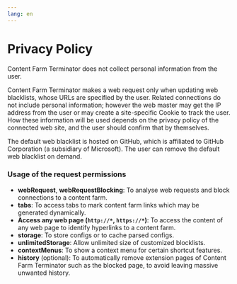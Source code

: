 ```yaml
---
lang: en
---
```

Privacy Policy
==============

Content Farm Terminator does not collect personal information from the user.

Content Farm Terminator makes a web request only when updating web blacklists, whose URLs are specified by the user. Related connections do not include personal information; however the web master may get the IP address from the user or may create a site-specific Cookie to track the user. How these information will be used depends on the privacy policy of the connected web site, and the user should confirm that by themselves.

The default web blacklist is hosted on GitHub, which is affiliated to GitHub Corporation (a subsidiary of Microsoft). The user can remove the default web blacklist on demand.

### Usage of the request permissions

* **webRequest**, **webRequestBlocking**: To analyse web requests and block connections to a content farm.
* **tabs**: To access tabs to mark content farm links which may be generated dynamically.
* **Access any web page (`http://*`, `https://*`)**: To access the content of any web page to identify hyperlinks to a content farm.
* **storage**: To store configs or to cache parsed configs.
* **unlimitedStorage**: Allow unlimited size of customized blocklists.
* **contextMenus**: To show a context menu for certain shortcut features.
* **history** (optional): To automatically remove extension pages of Content Farm Terminator such as the blocked page, to avoid leaving massive unwanted history.
